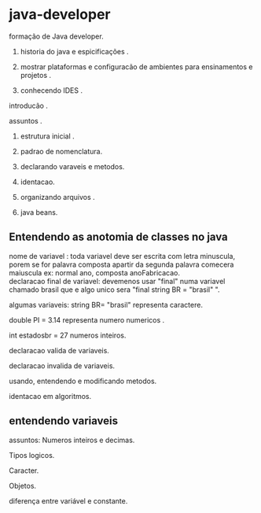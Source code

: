 # java-developer
formação de Java developer.</p>

1. historia do java e espicificações .</p>
2. mostrar plataformas e configuracão de ambientes para ensinamentos e projetos .</p>
3. conhecendo IDES .</p>

introducão .</p>

assuntos .</p>

1. estrutura inicial .</p>
2. padrao de nomenclatura.</p>
3. declarando varaveis e metodos.</p>
4. identacao.</p>
5. organizando arquivos .</p>
6. java beans.</p>

## Entendendo as anotomia de classes no java

nome de variavel : toda variavel deve ser escrita com letra minuscula, porem se for palavra composta apartir da segunda palavra comecera maiuscula ex: normal ano, composta anoFabricacao. \
declaracao final de variavel: devemenos usar "final" numa variavel chamado brasil que e algo unico sera "final string BR = "brasil" ".</p>
algumas variaveis: 
string BR= "brasil" representa caractere.</p>
double PI = 3.14 representa numero numericos .</p>
int estadosbr = 27 numeros inteiros.</p>
declaracao valida de variaveis.</p>
declaracao invalida de variaveis.</p>
usando, entendendo e modificando metodos. </p> 
identacao em algoritmos.</p>

## entendendo variaveis

assuntos:
Numeros inteiros e decimas. </p>
Tipos logicos.</p>
Caracter.</p>
Objetos.</p>
diferença entre variável e constante.</p>


